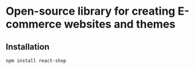 # Open-source library for creating E-commerce websites and themes

## Installation

```sh
npm install react-shop
```
